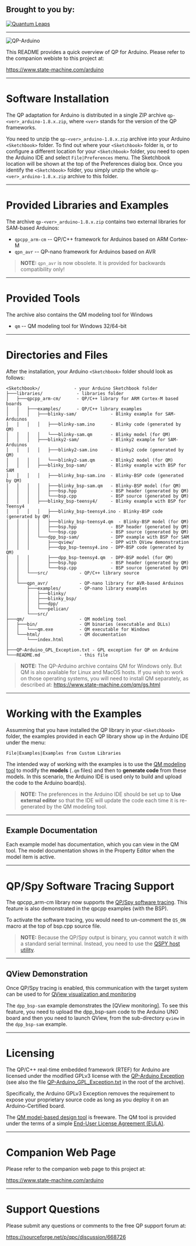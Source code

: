 ## Brought to you by:
[![Quantum Leaps](https://www.state-machine.com/attachments/logo_ql_400.png)](https://www.state-machine.com)

---------------------------------------------------------------------
![QP-Arduino](https://www.state-machine.com/img/logo_qp-arduino.png)

This README provides a quick overview of QP for Arduino.
Please refer to the companion webiste to this project at:

https://www.state-machine.com/arduino

----
# Software Installation

The QP adaptation for Arduino is distributed in a single ZIP
archive `qp-<ver>_arduino-1.8.x.zip`, where `<ver>` stands for
the version of the QP frameworks.

You need to unzip the `qp-<ver>_arduino-1.8.x.zip` archive into your
Arduino `<Sketchbook>` folder. To find out where your `<Sketchbook>` folder
is, or to configure a different location for your `<Sketchbook>` folder,
you need to open the Arduino IDE and select `File|Preferences` menu.
The Sketchbook location will be shown at the top of the Preferences
dialog box. Once you identify the `<Sketchbook>` folder, you simply unzip
the whole `qp-<ver>_arduino-1.8.x.zip` archive to this folder.

----
# Provided Libraries and Examples

The archive `qp-<ver>_arduino-1.8.x.zip` contains two external libraries
for SAM-based Arduinos:

- `qpcpp_arm-cm` -- QP/C++ framework for Arduinos based on ARM Cortex-M
- `qpn_avr`   -- QP-nano framework for Arduinos based on AVR

> **NOTE:** `qpn_avr` is now obsolete. It is provided for backwards compatibility only!

----
# Provided Tools

The archive also contains the QM modeling tool for Windows

- `qm`        -- QM modeling tool for Windows 32/64-bit

----
# Directories and Files

After the installation, your Arduino `<Sketchbook>` folder should look
as follows:

    <Sketchbook>/             - your Arduino Sketchbook folder
    ├───libraries/             - libraries folder
    │   ├───qpcpp_arm-cm/      - QP/C++ library for ARM Cortex-M based boards
    │   │   ├───examples/      - QP/C++ library examples
    │   │   │   ├───blinky-sam/             - Blinky example for SAM-Arduinos
    │   │   │   │   ├───blinky-sam.ino      - Blinky code (generated by QM)
    │   │   │   │   └───blinky-sam.qm       - Blinky model (for QM)
    │   │   │   ├───blinky2-sam/            - Blinky2 example for SAM-Arduinos
    │   │   │   │   ├───blinky2-sam.ino     - Blinky2 code (generated by QM)
    │   │   │   │   └───blinky2-sam.qm      - Blinky2 model (for QM)
    │   │   │   ├───blinky_bsp-sam/         - Blinky example with BSP for SAM
    │   │   │   │   ├───blinky_bsp-sam.ino  - Blinky-BSP code (generated by QM)
    │   │   │   │   ├───blinky_bsp-sam.qm   - Blinky-BSP model (for QM)
    │   │   │   │   ├───bsp.hpp             - BSP header (generated by QM)
    │   │   │   │   └───bsp.cpp             - BSP source (generated by QM)
    │   │   │   ├───blinky_bsp-teensy4/     - Blinky example with BSP for Teensy4
    │   │   │   │   ├───blinky_bsp-teensy4.ino - Blinky-BSP code (generated by QM)
    │   │   │   │   ├───blinky_bsp-teensy4.qm  - Blinky-BSP model (for QM)
    │   │   │   │   ├───bsp.hpp             - BSP header (generated by QM)
    │   │   │   │   └───bsp.cpp             - BSP source (generated by QM)
    │   │   │   └───dpp_bsp-sam/            - DPP example with BSP for SAM
    │   │   │       ├───qview/              - DPP with QView demonstration
    │   │   │       ├───dpp_bsp-teensy4.ino - DPP-BSP code (generated by QM)
    │   │   │       ├───dpp_bsp-teensy4.qm  - DPP-BSP model (for QM)
    │   │   │       ├───bsp.hpp             - BSP header (generated by QM)
    │   │   │       └───bsp.cpp             - BSP source (generated by QM)
    │   │   └───src/            - QP/C++ library source
    │   │
    │   └───qpn_avr/            - QP-nano library for AVR-based Arduinos
    │       ├───examples/       - QP-nano library examples
    │       │   ├───blinky/
    │       │   ├───blinky_bsp/
    │       │   ├───dpp/
    │       │   └───pelican/
    │       └───src/
    ├───qm/                     - QM modeling tool
    │   ├───bin/                - QM binaries (executable and DLLs)
    │   │   └───qm.exe          - QM executable for Windows
    │   └───html/               - QM documentation
    │       └───index.html
    │
    ├───QP-Arduino_GPL_Exception.txt - GPL exception for QP on Arduino
    └───README.md               - this file


> **NOTE:** The QP-Arduino archive contains QM for Windows only. But QM is also
available for Linux and MacOS hosts. If you wish to work on those operating
systems, you will need to install QM separately, as described at:
https://www.state-machine.com/qm/gs.html


----
# Working with the Examples

Assumming that you have installed the QP library in your `<Sketchbook>`
folder, the examples provided in each QP library show up in the Arduino
IDE under the menu:

`File|Examples|Examples from Custom Libraries`

The intended way of working with the examples is to use the
[QM modeling tool](https://www.state-machine.com/products/qm/) to modify
the **models** (`.qm` files) and then to **generate code** from these
models. In this scenario, the Arduino IDE is used only to build and
upload the code to the Arduino board(s).

> **NOTE:** The preferences in the Arduino IDE should be set up to
**Use external editor** so that the IDE will update the code each time
it is re-generated by the QM modeling tool.


----
## Example Documentation

Each example model has documentation, which you can view in the QM tool.
The model documentation shows in the Property Editor when the model item
is active.

----
# QP/Spy Software Tracing Support

The qpcpp_arm-cm library now supports the
[QP/Spy software tracing](https://www.state-machine.com/software-tracing).
This feature is also demonstrated in the qpcpp examples (with the BSP).

To activate the software tracing, you would need to un-comment the `QS_ON`
macro at the top of bsp.cpp source file.

> **NOTE:** Because the QP/Spy output is binary, you cannot watch it
with a standard serial terminal. Instead, you need to use the
[QSPY host utility](https://www.state-machine.com/qtools/qspy.html).

----
## QView Demonstration
Once QP/Spy tracing is enabled, this communication with the target system
can be used to for
[QView visualization and monitoring](https://www.state-machine.com/qtools/qview.html)

The `dpp_bsp-sam` example demonstrates the [QView monitoring]. To see this
feature, you need to upload the dpp_bsp-sam code to the Arduino UNO board and
then you need to launch QView, from the sub-directory `qview` in the
`dpp_bsp-sam` example.


----
# Licensing

The QP/C++ real-time embedded framework (RTEF) for Arduino are licensed
under the modified GPLv3 license with the
[QP-Arduino Exception](https://www.state-machine.com/licenses/QP-Arduino_GPL_Exception.txt)
(see also the file [QP-Arduino_GPL_Exception.txt](./QP-Arduino_GPL_Exception.txt)
in the root of the archive).

Specifically, the Arduino GPLv3 Exception removes the requirement to expose your
proprietary source code as long as you deploy it on an Arduino-Certified
board.

The [QM model-based design tool](https://www.state-machine.com/qm/) is freeware.
The QM tool is provided under the terms of a simple
[End-User License Agreement (EULA)](https://www.state-machine.com/qm/license.html).


----
# Companion Web Page

Please refer to the companion web page to this project at:

https://www.state-machine.com/arduino


----
# Support Questions

Please submit any questions or comments to the free QP support forum at:

https://sourceforge.net/p/qpc/discussion/668726
